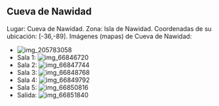 ## Cueva de Nawidad
Lugar: Cueva de Nawidad.
Zona: Isla de Nawidad.
Coordenadas de su ubicación: [-36,-89].
Imágenes (mapas) de Cueva de Nawidad:
- ![img_205783058](https://media.discordapp.net/attachments/1115311447145193482/1115347713949708338/205783058.jpg)
- Sala 1: ![img_66846720](https://media.discordapp.net/attachments/1115311447145193482/1115363797876605009/66846720.jpg)
- Sala 2: ![img_66847744](https://media.discordapp.net/attachments/1115311447145193482/1115363799197831310/66847744.jpg)
- Sala 3: ![img_66848768](https://media.discordapp.net/attachments/1115311447145193482/1115363819661832282/66848768.jpg)
- Sala 4: ![img_66849792](https://media.discordapp.net/attachments/1115311447145193482/1115363821821890650/66849792.jpg)
- Sala 5: ![img_66850816](https://media.discordapp.net/attachments/1115311447145193482/1115363823256354816/66850816.jpg)
- Salida: ![img_66851840](https://media.discordapp.net/attachments/1115311447145193482/1115363824506253394/66851840.jpg)